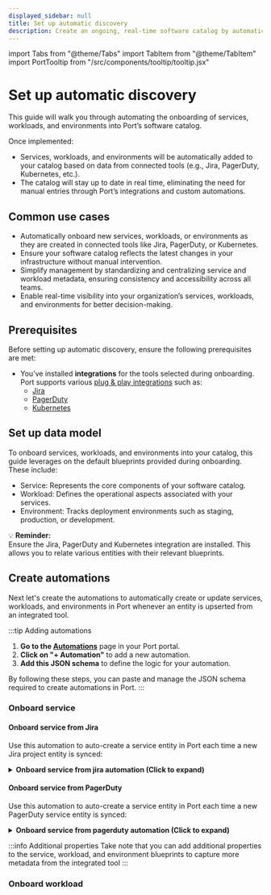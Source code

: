 ```yaml
---
displayed_sidebar: null
title: Set up automatic discovery
description: Create an ongoing, real-time software catalog by automatically populating Port with data from your integrated tools.
---
```


import Tabs from "@theme/Tabs"
import TabItem from "@theme/TabItem"
import PortTooltip from "/src/components/tooltip/tooltip.jsx"


# Set up automatic discovery

This guide will walk you through automating the onboarding of services, workloads, and environments into Port’s software catalog.

Once implemented:
- Services, workloads, and environments will be automatically added to your catalog based on data from connected tools (e.g., Jira, PagerDuty, Kubernetes, etc.).
- The catalog will stay up to date in real time, eliminating the need for manual entries through Port’s integrations and custom automations.

## Common use cases
- Automatically onboard new services, workloads, or environments as they are created in connected tools like Jira, PagerDuty, or Kubernetes.
- Ensure your software catalog reflects the latest changes in your infrastructure without manual intervention.
- Simplify management by standardizing and centralizing service and workload metadata, ensuring consistency and accessibility across all teams.
- Enable real-time visibility into your organization’s services, workloads, and environments for better decision-making.

## Prerequisites

Before setting up automatic discovery, ensure the following prerequisites are met:

- You’ve installed **integrations** for the tools selected during onboarding. Port supports various [plug & play integrations](https://docs.port.io/build-your-software-catalog/sync-data-to-catalog/#available-plug--play-integrations) such as:
    - [Jira](https://docs.port.io/build-your-software-catalog/sync-data-to-catalog/project-management/jira/)
    - [PagerDuty](https://docs.port.io/build-your-software-catalog/sync-data-to-catalog/incident-management/pagerduty/)
    - [Kubernetes](https://docs.port.io/build-your-software-catalog/sync-data-to-catalog/kubernetes/)


## Set up data model

To onboard services, workloads, and environments into your catalog, this guide leverages on the default blueprints provided during onboarding. These include:

- Service: Represents the core components of your software catalog.
- Workload: Defines the operational aspects associated with your services.
- Environment: Tracks deployment environments such as staging, production, or development.

💡 **Reminder:**  
Ensure  the  Jira,  PagerDuty and Kubernetes integration are installed. This allows you to relate various entities with their relevant blueprints.

## Create automations

Next let's  create the automations to automatically create or update services, workloads, and environments in Port whenever an entity is upserted from an integrated tool.

:::tip Adding automations
1. **Go to the [Automations](https://app.getport.io/settings/automations)** page in your Port portal.
2. **Click on "+ Automation"** to add a new automation.
3. **Add this JSON schema** to define the logic for your automation.

By following these steps, you can paste and manage the JSON schema required to create automations in Port.
:::

### Onboard service

#### Onboard service from Jira

Use this automation to auto-create a service entity in Port each time a new Jira project entity is synced:

<details>
<summary><b> Onboard service from jira automation (Click to expand)</b></summary>

```json showLineNumbers
   {
  "identifier": "onboard_new_service_from_jira",
  "title": "Onboard New Service from Jira Project",
  "icon": "Microservice",
  "description": "Automatically creates a new service entity when a Jira project is created",
  "trigger": {
    "type": "automation",
    "event": {
      "type": "ENTITY_CREATED",
      "blueprintIdentifier": "jiraProject"
    }
  },
  "invocationMethod": {
    "type": "UPSERT_ENTITY",
    "blueprintIdentifier": "service",
    "mapping": {
      "identifier": "{{ .event.diff.after.identifier }}_service",
      "title": "{{ .event.diff.after.title }} Service",
      "properties": {
        "description": "Automatically created from Jira project {{ .event.diff.after.title }}"
      },
      "relations": {
        "jiraProject": "{{ .event.diff.after.identifier }}"
      }
    }
  },
  "publish": true
}
```
</details>

#### Onboard service from PagerDuty

Use this automation to auto-create a service entity in Port each time a new PagerDuty service entity is synced:

<details>
<summary><b>Onboard service from pagerduty automation (Click to expand)</b></summary>

```json showLineNumbers
{
  "identifier": "onboard_service_from_pagerduty",
  "title": "Onboard New Service from PagerDuty",
  "icon": "Microservice",
  "description": "Automatically creates a new service entity when a PagerDuty service is created",
  "trigger": {
    "type": "automation",
    "event": {
      "type": "ENTITY_CREATED",
      "blueprintIdentifier": "pagerdutyService"
    }
  },
  "invocationMethod": {
    "type": "UPSERT_ENTITY",
    "blueprintIdentifier": "service_rep",
    "mapping": {
      "identifier": "{{ .event.diff.after.identifier }}_service",
      "title": "{{ .event.diff.after.title }} Service",
      "relations": {
        "pagerdutyService": "{{ .event.diff.after.identifier }}"
      }
    }
  },
  "publish": true
}

```
</details>






[//]: # (Automation Example: Create a Workload from K8s Deployments)

[//]: # ()
[//]: # (If Kubernetes was selected during onboarding, you can have an automation to create workload entities each time a k8sDeployment is ingested:)

[//]: # ()
[//]: # (<details>)

[//]: # (<summary>Automation JSON &#40;click to expand&#41;</summary>)

[//]: # ()
[//]: # ()
[//]: # ({)

[//]: # (   "identifier": "autoWorkloadFromK8s",)

[//]: # (   "title": "Create or Update Workload from K8s Deployment",)

[//]: # (   "description": "Whenever a new k8sDeployment is created, create or update a Workload entity in Port.",)

[//]: # (   "trigger": {)

[//]: # (      "type": "ENTITY",)

[//]: # (      "condition": {)

[//]: # (         "blueprint": "k8sDeployment",)

[//]: # (         "operation": "create")

[//]: # (      })

[//]: # (   },)

[//]: # (   "invocationMethod": {)

[//]: # (      "type": "HTTP",)

[//]: # (      "method": "POST",)

[//]: # (      "url": "/v1/blueprints/workload/entities",)

[//]: # (      "body": {)

[//]: # (         "identifier": "${event.payload.entity.identifier}",)

[//]: # (         "title": "${event.payload.entity.title}",)

[//]: # (         "properties": {)

[//]: # (            "version": "${event.payload.entity.properties.version}")

[//]: # (         },)

[//]: # (         "relations": {)

[//]: # (            "service": "${event.payload.entity.properties.serviceId}",)

[//]: # (            "environment": "${event.payload.entity.properties.environmentId}")

[//]: # (         })

[//]: # (      })

[//]: # (   },)

[//]: # (   "publish": true)

[//]: # (})

[//]: # ()
[//]: # (</details>)

[//]: # ()
[//]: # ()
[//]: # (Explanation)

[//]: # (	•	Trigger: On k8sDeployment creation in Port &#40;assuming your integration maps K8s deployments to the k8sDeployment blueprint&#41;.)

[//]: # (	•	Action: Upserts a workload entity, transferring relevant properties &#40;e.g., version, replicas&#41; and linking to the parent service and/or environment.)

[//]: # ()
[//]: # (Automation Example: Create an Environment from AWS Accounts)

[//]: # ()
[//]: # (If you also integrated AWS or any other infrastructure tool, you can set up an automation for awsAccount or cloudEnvironment blueprint:)

[//]: # ()
[//]: # (<details>)

[//]: # (<summary>Automation JSON &#40;click to expand&#41;</summary>)

[//]: # ()
[//]: # ()
[//]: # ({)

[//]: # (   "identifier": "autoEnvironmentFromAWS",)

[//]: # (   "title": "Create or Update Environment from AWS Account",)

[//]: # (   "description": "Whenever a new awsAccount is created, create or update an Environment in Port.",)

[//]: # (   "trigger": {)

[//]: # (      "type": "ENTITY",)

[//]: # (      "condition": {)

[//]: # (         "blueprint": "awsAccount",)

[//]: # (         "operation": "create")

[//]: # (      })

[//]: # (   },)

[//]: # (   "invocationMethod": {)

[//]: # (      "type": "HTTP",)

[//]: # (      "method": "POST",)

[//]: # (      "url": "/v1/blueprints/environment/entities",)

[//]: # (      "body": {)

[//]: # (         "identifier": "${event.payload.entity.identifier}",)

[//]: # (         "title": "${event.payload.entity.title}",)

[//]: # (         "properties": {)

[//]: # (            "region": "${event.payload.entity.properties.defaultRegion}")

[//]: # (         },)

[//]: # (         "relations": {)

[//]: # (            "aws_account": "${event.payload.entity.identifier}")

[//]: # (         })

[//]: # (      })

[//]: # (   },)

[//]: # (   "publish": true)

[//]: # (})

[//]: # ()
[//]: # (</details>)

[//]: # ()
[//]: # ()
[//]: # (Explanation)

[//]: # (	•	Trigger: On awsAccount creation in Port.)

[//]: # (	•	Action: Creates or updates an environment entity referencing the AWS account.)

[//]: # ()
[//]: # (Putting It All Together)

[//]: # ()
[//]: # (With these Automations:)

[//]: # (	1.	Jira → automatically creates or updates a service entity whenever a new Jira Project &#40;jiraProject&#41; is synced.)

[//]: # (	2.	PagerDuty → similarly creates or updates a service for each PagerDuty service.)

[//]: # (	3.	Kubernetes → creates or updates a workload for each K8s resource you choose to map &#40;deployments, pods, etc.&#41;.)

[//]: # (	4.	AWS &#40;or other infra&#41; → creates or updates an environment entity when a new account or environment is discovered.)

[//]: # ()
[//]: # (Establishing Relationships)

[//]: # ()
[//]: # (In your blueprint definitions, add or refine relations so that services, workloads, and environments properly reference each other. For instance, if your K8s deployment references a service by name, ensure your automation sets relations.service to that matching name or identifier.)

[//]: # ()
[//]: # (Handling Edge Cases)

[//]: # (	•	If multiple tools refer to the same service, you may want additional logic to unify them &#40;e.g., standard naming or checking if a service with that name already exists&#41;.)

[//]: # (	•	If a new environment is partially discovered by different integrations &#40;AWS, K8s&#41;, you might update an existing environment entity rather than creating a new one.)

[//]: # ()
[//]: # (Example Slack Notification &#40;Optional&#41;)

[//]: # ()
[//]: # (You can also configure Slack or other chat tools to alert you when a new service, workload, or environment is created. For example, you might have an Automation triggered by entity.create that sends a Slack message with the new entity details:)

[//]: # ()
[//]: # ({)

[//]: # (   "identifier": "slackAlertNewService",)

[//]: # (   "title": "Alert Slack on New Service",)

[//]: # (   "description": "Sends a Slack message when a new Service is created in Port.",)

[//]: # (   "trigger": {)

[//]: # (      "type": "ENTITY",)

[//]: # (      "condition": {)

[//]: # (         "blueprint": "service",)

[//]: # (         "operation": "create")

[//]: # (      })

[//]: # (   },)

[//]: # (   "invocationMethod": {)

[//]: # (      "type": "WEBHOOK",)

[//]: # (      "url": "https://hooks.slack.com/services/<YOUR_WEBHOOK>",)

[//]: # (      "body": {)

[//]: # (         "text": "A new Service has been created: *${event.payload.entity.title}*")

[//]: # (      })

[//]: # (   },)

[//]: # (   "publish": true)

[//]: # (})

[//]: # ()
[//]: # (This is entirely optional, but it showcases how you can send notifications to your team whenever certain events happen in Port.)

[//]: # ()
[//]: # (Conclusion)

[//]: # ()
[//]: # (By configuring these integrations, blueprints, and automations, you can maintain a real-time software catalog in Port. Every time a new project or resource appears in your environment—whether in Jira, PagerDuty, Kubernetes, AWS, or another tool—Port will automatically create or update the corresponding entity and link it to the right relationships.)

[//]: # ()
[//]: # (This eliminates repetitive manual onboarding steps and ensures everyone has an up-to-date view of services, workloads, and environments in your organization.)

[//]: # ()
[//]: # ()

:::info Additional properties
Take note that you can add additional properties to the service, workload, and environment blueprints to capture more metadata from the integrated tool
:::


### Onboard workload